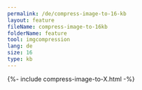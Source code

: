 ```yaml
---
permalink: /de/compress-image-to-16-kb
layout: feature
fileName: compress-image-to-16kb
folderName: feature
tool: imgcompression
lang: de
size: 16
type: kb
---
```


{%- include compress-image-to-X.html -%}

